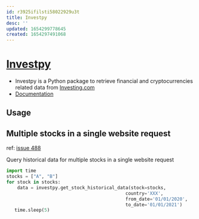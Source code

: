 ```yaml
---
id: r3925ifilsti58022929u3t
title: Investpy
desc: ''
updated: 1654299778645
created: 1654297491068
---
```

# [Investpy](https://github.com/alvarobartt/investpy)

- Investpy is a Python package to retrieve financial and cryptocurrencies related data from [Investing.com](https://www.investing.com/)
- [Documentation](https://investpy.readthedocs.io/index.html)

## Usage

## Multiple stocks in a single website request

ref: [issue 488](https://github.com/alvarobartt/investpy/issues/488)

Query historical data for multiple stocks in a single website request

```python
import time
stocks = ["A", "B"]
for stock in stocks:
    data = investpy.get_stock_historical_data(stock=stocks, 
                                            country='XXX',
                                            from_date='01/01/2020',
                                            to_date='01/01/2021')
   time.sleep(5)
```
